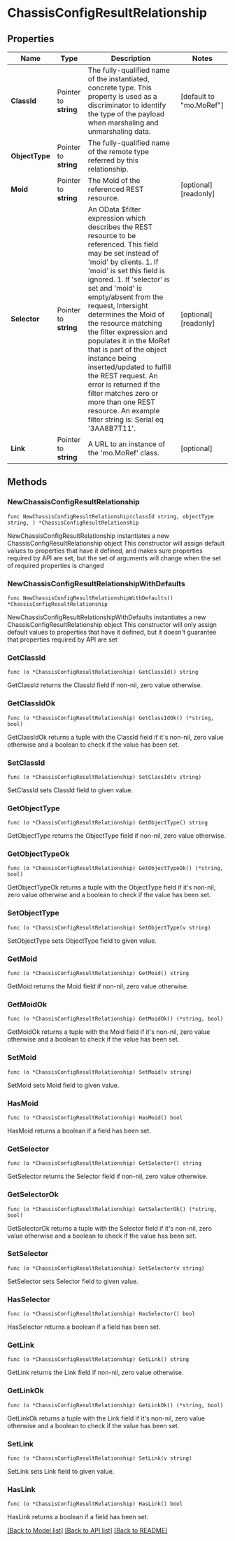 # ChassisConfigResultRelationship

## Properties

Name | Type | Description | Notes
------------ | ------------- | ------------- | -------------
**ClassId** | Pointer to **string** | The fully-qualified name of the instantiated, concrete type. This property is used as a discriminator to identify the type of the payload when marshaling and unmarshaling data. | [default to "mo.MoRef"]
**ObjectType** | Pointer to **string** | The fully-qualified name of the remote type referred by this relationship. | 
**Moid** | Pointer to **string** | The Moid of the referenced REST resource. | [optional] [readonly] 
**Selector** | Pointer to **string** | An OData $filter expression which describes the REST resource to be referenced. This field may be set instead of &#39;moid&#39; by clients. 1. If &#39;moid&#39; is set this field is ignored. 1. If &#39;selector&#39; is set and &#39;moid&#39; is empty/absent from the request, Intersight determines the Moid of the resource matching the filter expression and populates it in the MoRef that is part of the object instance being inserted/updated to fulfill the REST request. An error is returned if the filter matches zero or more than one REST resource. An example filter string is: Serial eq &#39;3AA8B7T11&#39;. | [optional] [readonly] 
**Link** | Pointer to **string** | A URL to an instance of the &#39;mo.MoRef&#39; class. | [optional] 

## Methods

### NewChassisConfigResultRelationship

`func NewChassisConfigResultRelationship(classId string, objectType string, ) *ChassisConfigResultRelationship`

NewChassisConfigResultRelationship instantiates a new ChassisConfigResultRelationship object
This constructor will assign default values to properties that have it defined,
and makes sure properties required by API are set, but the set of arguments
will change when the set of required properties is changed

### NewChassisConfigResultRelationshipWithDefaults

`func NewChassisConfigResultRelationshipWithDefaults() *ChassisConfigResultRelationship`

NewChassisConfigResultRelationshipWithDefaults instantiates a new ChassisConfigResultRelationship object
This constructor will only assign default values to properties that have it defined,
but it doesn't guarantee that properties required by API are set

### GetClassId

`func (o *ChassisConfigResultRelationship) GetClassId() string`

GetClassId returns the ClassId field if non-nil, zero value otherwise.

### GetClassIdOk

`func (o *ChassisConfigResultRelationship) GetClassIdOk() (*string, bool)`

GetClassIdOk returns a tuple with the ClassId field if it's non-nil, zero value otherwise
and a boolean to check if the value has been set.

### SetClassId

`func (o *ChassisConfigResultRelationship) SetClassId(v string)`

SetClassId sets ClassId field to given value.


### GetObjectType

`func (o *ChassisConfigResultRelationship) GetObjectType() string`

GetObjectType returns the ObjectType field if non-nil, zero value otherwise.

### GetObjectTypeOk

`func (o *ChassisConfigResultRelationship) GetObjectTypeOk() (*string, bool)`

GetObjectTypeOk returns a tuple with the ObjectType field if it's non-nil, zero value otherwise
and a boolean to check if the value has been set.

### SetObjectType

`func (o *ChassisConfigResultRelationship) SetObjectType(v string)`

SetObjectType sets ObjectType field to given value.


### GetMoid

`func (o *ChassisConfigResultRelationship) GetMoid() string`

GetMoid returns the Moid field if non-nil, zero value otherwise.

### GetMoidOk

`func (o *ChassisConfigResultRelationship) GetMoidOk() (*string, bool)`

GetMoidOk returns a tuple with the Moid field if it's non-nil, zero value otherwise
and a boolean to check if the value has been set.

### SetMoid

`func (o *ChassisConfigResultRelationship) SetMoid(v string)`

SetMoid sets Moid field to given value.

### HasMoid

`func (o *ChassisConfigResultRelationship) HasMoid() bool`

HasMoid returns a boolean if a field has been set.

### GetSelector

`func (o *ChassisConfigResultRelationship) GetSelector() string`

GetSelector returns the Selector field if non-nil, zero value otherwise.

### GetSelectorOk

`func (o *ChassisConfigResultRelationship) GetSelectorOk() (*string, bool)`

GetSelectorOk returns a tuple with the Selector field if it's non-nil, zero value otherwise
and a boolean to check if the value has been set.

### SetSelector

`func (o *ChassisConfigResultRelationship) SetSelector(v string)`

SetSelector sets Selector field to given value.

### HasSelector

`func (o *ChassisConfigResultRelationship) HasSelector() bool`

HasSelector returns a boolean if a field has been set.

### GetLink

`func (o *ChassisConfigResultRelationship) GetLink() string`

GetLink returns the Link field if non-nil, zero value otherwise.

### GetLinkOk

`func (o *ChassisConfigResultRelationship) GetLinkOk() (*string, bool)`

GetLinkOk returns a tuple with the Link field if it's non-nil, zero value otherwise
and a boolean to check if the value has been set.

### SetLink

`func (o *ChassisConfigResultRelationship) SetLink(v string)`

SetLink sets Link field to given value.

### HasLink

`func (o *ChassisConfigResultRelationship) HasLink() bool`

HasLink returns a boolean if a field has been set.


[[Back to Model list]](../README.md#documentation-for-models) [[Back to API list]](../README.md#documentation-for-api-endpoints) [[Back to README]](../README.md)


